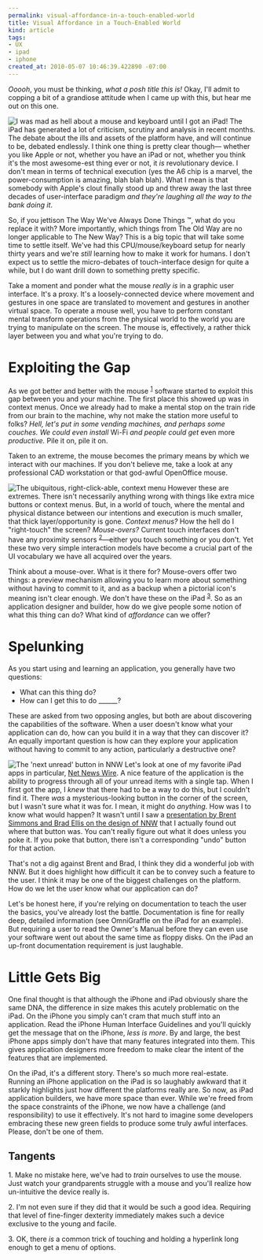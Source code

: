 ```yaml
--- 
permalink: visual-affordance-in-a-touch-enabled-world
title: Visual Affordance in a Touch-Enabled World
kind: article
tags: 
- UX
- ipad
- iphone
created_at: 2010-05-07 10:46:39.422890 -07:00
---
```

*Ooooh*, you must be thinking, *what a posh title this is!* Okay, I'll admit
to copping a bit of a grandiose attitude when I came up with this, but hear
me out on this one.

<img src="/images/2010/05/mad-as-hell.jpg" class="left" alt="I was mad as hell
about a mouse and keyboard until I got an iPad!"/> The iPad has generated a
lot of criticism, scrutiny and analysis in recent months. The debate about the
ills and assets of the platform have, and will continue to be, debated
endlessly. I think one thing is pretty clear though&mdash; whether you like
Apple or not, whether you have an iPad or not, whether you think it's the most
awesome-est thing ever or not, it *is* revolutionary device. I don't mean in
terms of technical execution (yes the A6 chip is a marvel, the
power-consumption is amazing, blah blah blah). What I mean is that somebody
with Apple's clout finally stood up and threw away the last three decades of
user-interface paradigm *and they're laughing all the way to the bank doing
it*.

So, if you jettison The Way We've Always Done Things &trade;, what do you replace
it with? More importantly, which things from The Old Way are no longer
applicable to The New Way? This is a big topic that will take some time to
settle itself. We've had this CPU/mouse/keyboard setup for nearly thirty years
and we're *still* learning how to make it work for humans. I don't expect us
to settle the micro-debates of touch-interface design for quite a while, but
I do want drill down to something pretty specific.

Take a moment and ponder what the mouse *really is* in a graphic user
interface. It's a proxy. It's a loosely-connected device where movement and
gestures in one space are translated to movement and gestures in another
virtual space. To operate a mouse well, you have to perform constant mental
transform operations from the physical world to the world you are trying to
manipulate on the screen. The mouse is, effectively, a rather thick layer
between you and what you're trying to do.

# Exploiting the Gap

As we got better and better with the mouse <sup><a href="#note1">1</a></sup>
software started to exploit this gap between you and your machine. The first
place this showed up was in context menus. Once we already had to make a
mental stop on the train ride from our brain to the machine, why not make the
station more useful to folks? *Hell, let's put in some vending machines,
and perhaps some couches. We could even install* Wi-Fi *and people could
get* even more *productive.* Pile it on, pile it on.

Taken to an extreme, the mouse becomes the primary means by which we
interact with our machines. If you don't believe me, take a look at any
professional CAD workstation or that god-awful OpenOffice mouse.

<img src="/images/2010/05/context_menu.png" class="right" alt="The ubiquitous,
right-click-able, context menu"/> However these are extremes. There isn't
necessarily anything wrong with things like extra mice buttons or context
menus. But, in a world of touch, where the mental and physical distance
between our intentions and execution is much smaller, that thick
layer/opportunity is gone. *Context menus?* How the hell do I "right-touch"
the screen? *Mouse-overs?* Current touch interfaces don't have any proximity
sensors <sup><a href="#note2">2</a></sup>&mdash;either you touch something or
you don't. Yet these two very simple interaction models have become a crucial
part of the UI vocabulary we have all acquired over the years.

Think about a mouse-over. What is it there for? Mouse-overs offer two things:
a preview mechanism allowing you to learn more about something without having
to commit to it, and as a backup when a pictorial icon's meaning isn't clear
enough. We don't have these on the iPad <sup><a href="#note3">3</a></sup>. So
as an application designer and builder, how do we give people some notion of
what this thing can do? What kind of *affordance* can we offer?

# Spelunking

As you start using and learning an application, you generally have two 
questions:

  * What can this thing do?
  * How can I get this to do ______?


These are asked from two opposing angles, but both are about discovering the
capabilities of the software. When a user doesn't know what your application
can do, how can you build it in a way that they can discover it? An equally
important question is how can they explore your application without having to
commit to any action, particularly a destructive one?

<img src="/images/2010/05/nnw-ipad.png" class="left" alt="The 'next unread'
button in NNW"/> Let's look at one of my favorite iPad apps in particular,
[Net News Wire](http://netnewswireapp.com/ipad/ "NetNewsWire for iPad &laquo; NetNewsWire"). 
A nice feature of the application is the ability to progress through all of your unread items
with a single tap. When I first got the app, I *knew* that there had to be a
way to do this, but I couldn't find it. There *was* a mysterious-looking button
in the corner of the screen, but I wasn't sure what it was for. I mean, it
might do *anything*. How was I to know what would happen? It wasn't until I saw a 
[presentation by Brent Simmons and Brad Ellis on the design of NNW](http://seattlexcoders.org/2010/04/20/april-22-meeting---brent-simmons-and-brad-ellis.html
"Seattle Xcoders - April 22 Meeting - Brent Simmons and Brad Ellis") that I
actually found out where that button was. You can't really figure out what it
does unless you poke it. If you poke that button, there isn't a corresponding
"undo" button for that action.

That's not a dig against Brent and Brad, I think they did a wonderful job
with NNW. But it does highlight how difficult it can be to convey such a
feature to the user. I think it may be one of the biggest challenges on the
platform. How do we let the user know what our application can do?

Let's be honest here, if you're relying on documentation to teach the user
the basics, you've already lost the battle. Documentation is fine for really
deep, detailed information (see OmniGraffle on the iPad for an example). But
requiring a user to read the Owner's Manual before they can even use your
software went out about the same time as floppy disks. On the iPad an 
up-front documentation requirement is just laughable.

# Little Gets Big

One final thought is that although the iPhone and iPad obviously share the
same DNA, the difference in size makes this acutely problematic on the iPad.
On the iPhone you simply can't cram that much stuff into an application. Read
the iPhone Human Interface Guidelines and you'll quickly get the message that
on the iPhone, *less is more*. By and large, the best iPhone apps simply don't
have that many features integrated into them. This gives application designers
more freedom to make clear the intent of the features that are implemented.

On the iPad, it's a different story. There's so much more real-estate. Running
an iPhone application on the iPad is so laughably awkward that it starkly
highlights just how different the platforms really are. So now, as iPad
application builders, we have more space than ever. While we're freed from the
space constraints of the iPhone, we now have a challenge (and responsibility)
to use it effectively. It's not hard to imagine some developers embracing
these new green fields to produce some truly awful interfaces. Please, don't
be one of them.

## Tangents

<p> <a name="note1"></a>1. Make no mistake here, we've had to <em>train</em>
ourselves to use the mouse. Just watch your grandparents struggle with a 
mouse and you'll realize how un-intuitive the device really is.</p> 

<p><a name="note2"></a>2. I'm not even sure if they did that it would be such a good
idea. Requiring that level of fine-finger dexterity immediately makes such a
device exclusive to the young and facile.</p>

<p><a name="note3"></a>3. OK, there <em>is</em> a common trick
of touching and holding a hyperlink long enough to get a menu of
options.</p>
